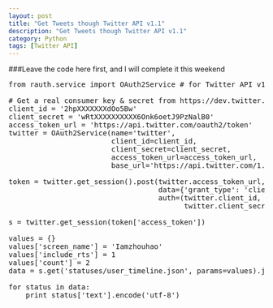 ```yaml
---
layout: post
title: "Get Tweets though Twitter API v1.1"
description: "Get Tweets though Twitter API v1.1"
category: Python
tags: [Twitter API]
---
```

###Leave the code here first, and I will complete it this weekend
<pre class="brush: python">
from rauth.service import OAuth2Service # for Twitter API v1.1 https://github.com/litl/rauth/blob/master/rauth/service.py

# Get a real consumer key & secret from https://dev.twitter.com/apps/new
client_id = '2hpXXXXXXXdOo5Bw'
client_secret = 'wRtXXXXXXXXXX6Onk6oetJ9PzNalB0'
access_token_url = 'https://api.twitter.com/oauth2/token'
twitter = OAuth2Service(name='twitter',
                        client_id=client_id,
                        client_secret=client_secret,
                        access_token_url=access_token_url,
                        base_url='https://api.twitter.com/1.1/')

token = twitter.get_session().post(twitter.access_token_url,
                                   data={'grant_type': 'client_credentials'},
                                   auth=(twitter.client_id,
                                         twitter.client_secret)).json()

s = twitter.get_session(token['access_token'])

values = {}
values['screen_name'] = 'Iamzhouhao'
values['include_rts'] = 1
values['count'] = 2
data = s.get('statuses/user_timeline.json', params=values).json()

for status in data:
    print status['text'].encode('utf-8')
</pre>
